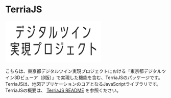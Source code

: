 TerriaJS
============

<img src="hello_logo.png" alt="drawing" width="300"/>

<br>

こちらは、東京都デジタルツイン実現プロジェクトにおける「東京都デジタルツイン3Dビューア（β版）」で実現した機能を含む、TerriaJSのパッケージです。TerriaJSは、地図アプリケーションのコアとなるJavaScriptライブラリです。TerriaJSの概要は、 [TerriaJS README](https://github.com/TerriaJS/TerriaJS) を参照ください。

